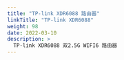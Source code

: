 ```yaml
---
title: "TP-link XDR6088 路由器"
linkTitle: "TP-link XDR6088"
weight: 98
date: 2022-03-10
description: >
  TP-link XDR6088 双2.5G WIFI6 路由器
---
```




